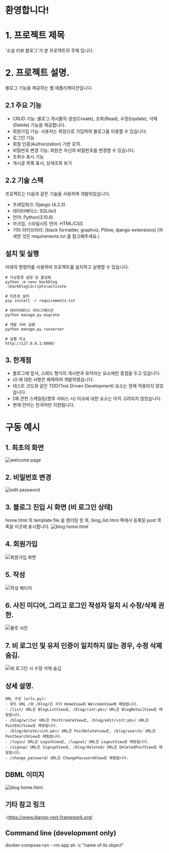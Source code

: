 # 환영합니다!

# 1. 프로젝트 제목
'소설 리뷰 블로그'가 본 프로젝트의 주제 입니다.

# 2. 프로젝트 설명.
블로그 기능을 제공하는 웹 애플리케이션입니다.

## 2.1 주요 기능

- CRUD 기능: 블로그 게시물의 생성(Create), 조회(Read), 수정(Update), 삭제(Delete) 기능을 제공합니다.
- 회원가입 기능: 사용자는 회원으로 가입하여 블로그를 이용할 수 있습니다.
- 로그인 기능
- 회원 인증(Authorization) 기반 로직.
- 비밀번호 변경 기능: 회원은 자신의 비밀번호를 변경할 수 있습니다.
- 조회수 표시 기능
- 게시글 목록 표시, 상세조회 보기
## 2.2 기술 스택

프로젝트는 다음과 같은 기술을 사용하여 개발되었습니다.

- 프레임워크: Django (4.2.3)
- 데이터베이스: SQLite3
- 언어: Python(3.10.6) 
- 마크업, 스타일시트 언어: HTML/CSS
- 기타 라이브러리: [black formatter, graphviz, Pillow, django-extensions]
(자세한 것은 requirements.txt 를 참고해주세요.)
## 설치 및 실행

아래의 명령어를 사용하여 프로젝트를 설치하고 실행할 수 있습니다.

```windows powershell 기준
# 가상환경 설정 및 활성화
python -m venv backblog
.\backblog\Scripts\activate

# 의존성 설치
pip install -r requirements.txt

# 데이터베이스 마이그레이션
python manage.py migrate

# 개발 서버 실행
python manage.py runserver

# 실행 주소
http://127.0.0.1:8000/
```
## 3. 한계점
- 블로그에 앞서, 스레드 형식의 게시판과 유저라는 요소에만 중점을 두고 있습니다.
- UI 에 대한 사항은 배제하며 개발하였습니다.
- 테스트 코드와 같은 TDD(Test Driven Development) 요소는 현재 적용되지 않았습니다.
- DB 관련 스케일링(향후 서비스 시) 이슈에 대한 요소는 아직 고려되지 않았습니다.
- 현재 언어는 한국어만 지원됩니다.

# 구동 예시
## 1. 최초의 화면
![welcome page](app/a.png)

## 2. 비밀번호 변경
![edit password](app/h1.png)

## 3. 블로그 진입 시 화면 (비 로그인 상태)
home.html 의 template file 을 렌더링 한 후, blog_list.html 쪽에서 등록된 post 목록을 이곳에 표시합니다.
![blog home.html](app/b.png)

## 4. 회원가입 
![회원가입 화면](app/e1.png)

## 5. 작성 
![작성 페이지](app/g.png)

## 6. 사진 미디어, 그리고 로그인 작성자 일치 시 수정/삭제 권한.
![몰루 사진](app/c.png)

## 7. 비 로그인 및 유저 인증이 일치하지 않는 경우, 수정 삭제 숨김.
![비 로그인 시 수정 삭제 숨김](app/f.png)

## 상세 설명.
```
URL 구성 (urls.py):
- 루트 URL /와 /blog/은 각각 HomeView와 WelcomeView에 매핑됩니다.
- /list/ URL은 BlogListView로, /blog/<int:pk>/ URL은 BlogDetailView로 매핑됩니다.
- /blog/write/ URL은 PostCreateView로, /blog/edit/<int:pk>/ URL은 PostEditView로 매핑됩니다.
- /blog/delete/<int:pk>/ URL은 PostDeleteView로, /blog/search/ URL은 PostSearchView로 매핑됩니다.
- /login/ URL은 LoginView로, /logout/ URL은 LogoutView로 매핑됩니다.
- /signup/ URL은 SignupView로, /blog/deleted/ URL은 DeletedPostView로 매핑됩니다.
- /change_password/ URL은 ChangePasswordView로 매핑됩니다.
```

## DBML 이미지
![blog home.html](app/dbml.png)


## 기타 참고 링크
-https://www.django-rest-framework.org/

## Command line (development only)
docker-compose run --rm app sh -c "name of its object"

